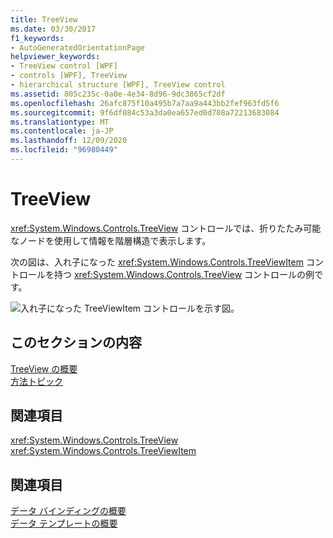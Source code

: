 ```yaml
---
title: TreeView
ms.date: 03/30/2017
f1_keywords:
- AutoGeneratedOrientationPage
helpviewer_keywords:
- TreeView control [WPF]
- controls [WPF], TreeView
- hierarchical structure [WPF], TreeView control
ms.assetid: 805c235c-0a0e-4e34-8d96-9dc3865cf2df
ms.openlocfilehash: 26afc875f10a495b7a7aa9a443bb2fef963fd5f6
ms.sourcegitcommit: 9f6df084c53a3da0ea657ed0d708a72213683084
ms.translationtype: MT
ms.contentlocale: ja-JP
ms.lasthandoff: 12/09/2020
ms.locfileid: "96980449"
---
```

# <a name="treeview"></a>TreeView
<xref:System.Windows.Controls.TreeView> コントロールでは、折りたたみ可能なノードを使用して情報を階層構造で表示します。  
  
 次の図は、入れ子になった <xref:System.Windows.Controls.TreeViewItem> コントロールを持つ <xref:System.Windows.Controls.TreeView> コントロールの例です。  
  
 ![入れ子になった TreeViewItem コントロールを示す図。](./media/treeview/nested-treeviewitem-controls.jpg)  
  
## <a name="in-this-section"></a>このセクションの内容  
 [TreeView の概要](treeview-overview.md)  
 [方法トピック](treeview-how-to-topics.md)  
  
## <a name="reference"></a>関連項目  
 <xref:System.Windows.Controls.TreeView>  
  <xref:System.Windows.Controls.TreeViewItem>  
  
## <a name="related-sections"></a>関連項目  
 [データ バインディングの概要](/dotnet/desktop-wpf/data/data-binding-overview)  
  [データ テンプレートの概要](../data/data-templating-overview.md)
